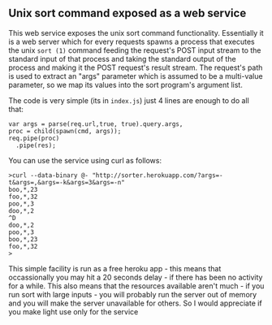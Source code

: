 Unix sort command exposed as a web service
--

This web service exposes the unix sort command functionality.
Essentially it is a web server which for every requests spawns a process that executes the unix `sort (1)` command
feeding the request's POST input stream to the standard input of that process and taking the standard output of the process and making it the POST request's result stream.
The request's path is used to extract an "args" parameter which is assumed to be a multi-value parameter, so we map its values into the sort program's argument list. 

The code is very simple (its in `index.js`) just 4 lines are enough to do all that:

    var args = parse(req.url,true, true).query.args,
    proc = child(spawn(cmd, args));
    req.pipe(proc)
      .pipe(res);


You can use the service using curl as follows:
```
>curl --data-binary @- "http://sorter.herokuapp.com/?args=-t&args=,&args=-k&args=3&args=-n"
boo,*,23
foo,*,32
poo,*,3
doo,*,2
^D
doo,*,2
poo,*,3
boo,*,23
foo,*,32
>
```
This simple facility is run as a free heroku app - this means that occassionally you may hit a 20 seconds delay - if there has been no activity for a while.
This also means that the resources available aren't much - if you run sort with large inputs - you will probably run the server out of memory and you will make the server unavailable for others. So I would appreciate if you make light use only for the service

